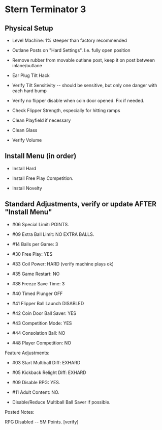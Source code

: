 # Stern Terminator 3

## Physical Setup

-   Level Machine: 1% steeper than factory recommended

-   Outlane Posts on "Hard Settings". I.e. fully open position

-   Remove rubber from movable outlane post, keep it on post between inlane/outlane

-   Ear Plug Tilt Hack

-   Verify Tilt Sensitivity -- should be sensitive, but only one danger with each hard bump

-   Verify no flipper disable when coin door opened. Fix if needed.

-   Check Flipper Strength, especially for hitting ramps

-   Clean Playfield if necessary

-   Clean Glass

-   Verify Volume

## Install Menu (in order)

-   Install Hard

-   Install Free Play Competition.

-   Install Novelty

## Standard Adjustments, verify or update AFTER "Install Menu"

-   #06 Special Limit: POINTS.

-   #09 Extra Ball Limit: NO EXTRA BALLS.

-   #14 Balls per Game: 3

-   #30 Free Play: YES

-   #33 Coil Power: HARD (verify machine plays ok)

-   #35 Game Restart: NO

-   #38 Freeze Save Time: 3

-   #40 Timed Plunger OFF

-   #41 Flipper Ball Launch DISABLED

-   #42 Coin Door Ball Saver: YES

-   #43 Competition Mode: YES

-   #44 Consolation Ball: NO

-   #48 Player Competition: NO

Feature Adjustments:

-   #03 Start Multiball Diff: EXHARD

-   #05 Kickback Relight Diff: EXHARD

-   #09 Disable RPG: YES.

-   #11 Adult Content: NO.

-   Disable/Reduce Multiball Ball Saver if possible.

Posted Notes:

RPG Disabled -- 5M Points. \[verify\]
